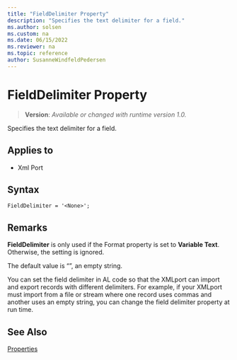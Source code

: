 ```yaml
---
title: "FieldDelimiter Property"
description: "Specifies the text delimiter for a field."
ms.author: solsen
ms.custom: na
ms.date: 06/15/2022
ms.reviewer: na
ms.topic: reference
author: SusanneWindfeldPedersen
---
```

[//]: # (START>DO_NOT_EDIT)
[//]: # (IMPORTANT:Do not edit any of the content between here and the END>DO_NOT_EDIT.)
[//]: # (Any modifications should be made in the .xml files in the ModernDev repo.)
# FieldDelimiter Property
> **Version**: _Available or changed with runtime version 1.0._

Specifies the text delimiter for a field.

## Applies to
-   Xml Port

[//]: # (IMPORTANT: END>DO_NOT_EDIT)

## Syntax

```AL
FieldDelimiter = '<None>';
```
  
## Remarks  

**FieldDelimiter** is only used if the Format property is set to **Variable Text**. Otherwise, the setting is ignored.

The default value is “”, an empty string.    
  
You can set the field delimiter in AL code so that the XMLport can import and export records with different delimiters. For example, if your XMLport must import from a file or stream where one record uses commas and another uses an empty string, you can change the field delimiter property at run time.  
  
## See Also  

[Properties](devenv-properties.md)
